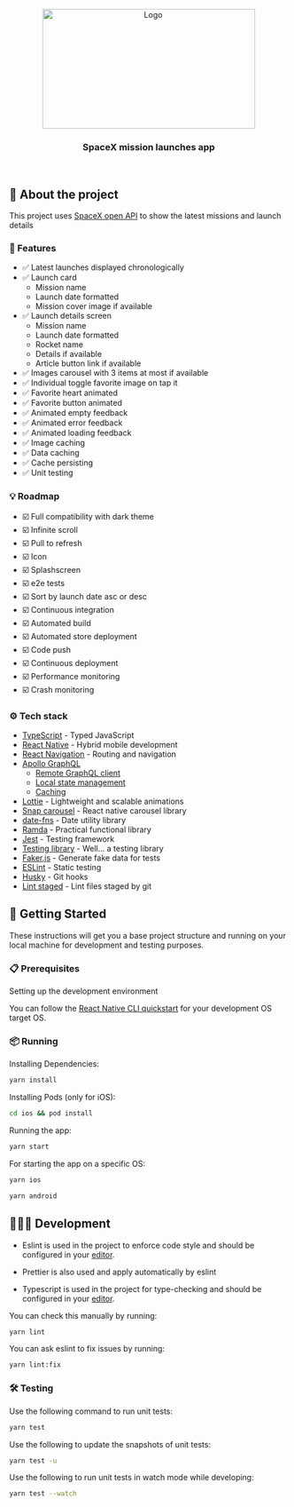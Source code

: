 <p align="center">
  <a href="https://www.spacex.com/" align="center">
    <img src="https://logosmarcas.net/wp-content/uploads/2020/09/SpaceX-Logo.png" alt="Logo" width="384" height="216">
  </a>
</p>

<h3 align="center">
  SpaceX mission launches app
</h3>

<br />

## 🚀 About the project

This project uses [SpaceX open API](https://api.spacex.land/) to show the latest missions and launch details

### 🔰 Features

- ✅ Latest launches displayed chronologically
- ✅ Launch card
  - Mission name
  - Launch date formatted
  - Mission cover image if available
- ✅ Launch details screen
  - Mission name
  - Launch date formatted
  - Rocket name
  - Details if available
  - Article button link if available
- ✅ Images carousel with 3 items at most if available
- ✅ Individual toggle favorite image on tap it 
- ✅ Favorite heart animated
- ✅ Favorite button animated
- ✅ Animated empty feedback
- ✅ Animated error feedback
- ✅ Animated loading feedback
- ✅ Image caching
- ✅ Data caching
- ✅ Cache persisting
- ✅ Unit testing

### 💡 Roadmap

- ☑️ Full compatibility with dark theme
- ☑️ Infinite scroll
- ☑️ Pull to refresh
- ☑️ Icon
- ☑️ Splashscreen
- ☑️ e2e tests
- ☑️ Sort by launch date asc or desc
- ☑️ Continuous integration
- ☑️ Automated build
- ☑️ Automated store deployment
- ☑️ Code push
- ☑️ Continuous deployment
- ☑️ Performance monitoring
- ☑️ Crash monitoring

### ⚙️ Tech stack

- [TypeScript](https://www.typescriptlang.org/) - Typed JavaScript
- [React Native](https://reactnative.dev/) - Hybrid mobile development
- [React Navigation](https://reactnavigation.org/) - Routing and navigation
- [Apollo GraphQL](https://www.apollographql.com/docs/react/)
  - [Remote GraphQL client](https://www.apollographql.com/docs/react/get-started/)
  - [Local state management](https://www.apollographql.com/docs/react/local-state/local-state-management/)
  - [Caching](https://www.apollographql.com/docs/react/caching/cache-configuration/)
- [Lottie](https://lottiefiles.com/) - Lightweight and scalable animations
- [Snap carousel](https://github.com/meliorence/react-native-snap-carousel) - React native carousel library
- [date-fns](https://date-fns.org/) - Date utility library
- [Ramda](https://ramdajs.com/) - Practical functional library
- [Jest](https://jestjs.io/) - Testing framework
- [Testing library](https://testing-library.com/docs/react-native-testing-library/intro/) - Well... a testing  library
- [Faker.js](https://github.com/Marak/Faker.js) - Generate fake data for tests
- [ESLint](https://eslint.org/) - Static testing
- [Husky](https://typicode.github.io/husky/) - Git hooks
- [Lint staged](https://github.com/okonet/lint-staged) - Lint files staged by git

## 👋 Getting Started

These instructions will get you a base project structure and running on your local machine for development and testing purposes.

### 📋 Prerequisites

Setting up the development environment

You can follow the [React Native CLI quickstart](https://reactnative.dev/docs/environment-setup) for your development OS target OS.

### 📦 Running

Installing Dependencies:

```bash
yarn install
```

Installing Pods (only for iOS):

```bash
cd ios && pod install
```

Running the app:

```bash
yarn start
```

For starting the app on a specific OS:

```bash
yarn ios
```

```bash
yarn android
```

## 👩🏾‍💻 Development

- Eslint is used in the project to enforce code style and should be configured in your [editor](https://eslint.org/docs/user-guide/integrations).

- Prettier is also used and apply automatically by eslint

- Typescript is used in the project for type-checking and should be configured in your [editor](https://github.com/Microsoft/TypeScript/wiki/TypeScript-Editor-Support).

You can check this manually by running:

```bash
yarn lint
```

You can ask eslint to fix issues by running:

```bash
yarn lint:fix
```

### 🛠 Testing

Use the following command to run unit tests:

```bash
yarn test
```

Use the following to update the snapshots of unit tests:

```bash
yarn test -u
```

Use the following to run unit tests in watch mode while developing:

```bash
yarn test --watch
```


